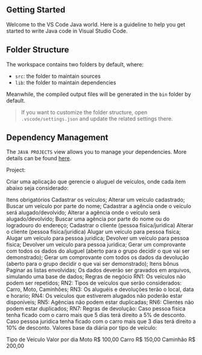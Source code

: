## Getting Started

Welcome to the VS Code Java world. Here is a guideline to help you get started to write Java code in Visual Studio Code.

## Folder Structure

The workspace contains two folders by default, where:

- `src`: the folder to maintain sources
- `lib`: the folder to maintain dependencies

Meanwhile, the compiled output files will be generated in the `bin` folder by default.

> If you want to customize the folder structure, open `.vscode/settings.json` and update the related settings there.

## Dependency Management

The `JAVA PROJECTS` view allows you to manage your dependencies. More details can be found [here](https://github.com/microsoft/vscode-java-dependency#manage-dependencies).

Project:

Criar uma aplicação que gerencie o aluguel de veículos, onde cada item abaixo seja considerado:

Itens obrigatórios
Cadastrar os veículos;
Alterar um veículo cadastrado;
Buscar um veículo por parte do nome;
Cadastrar a agência onde o veículo será alugado/devolvido;
Alterar a agência onde o veículo será alugado/devolvido;
Buscar uma agência por parte do nome ou do logradouro do endereço;
Cadastrar o cliente (pessoa fisica/juridica)
Alterar o cliente (pessoa fisica/juridica)
Alugar um veículo para pessoa fisica;
Alugar um veículo para pessoa juridica;
Devolver um veículo para pessoa fisica;
Devolver um veículo para pessoa juridica;
Gerar um comprovante com todos os dados do aluguel (aberto para o grupo decidir o que vai ser demonstrado);
Gerar um comprovante com todos os dados da devolução (aberto para o grupo decidir o que vai ser demonstrado);
Itens bônus
Paginar as listas envolvidas;
Os dados deverão ser gravados em arquivos, simulando uma base de dados;
Regras de negócio
RN1: Os veículos não podem ser repetidos;
RN2: Tipos de veículos que serão considerados: Carro, Moto, Caminhões;
RN3: Os aluguéis e devoluções terão o local, data e horario;
RN4: Os veículos que estiverem alugados não poderão estar disponíveis;
RN5: Agências não podem estar duplicadas;
RN6: Clientes não podem estar duplicados;
RN7: Regras de devolução:
Caso pessoa fisica tenha ficado com o carro mais que 5 dias terá direito a 5% de desconto.
Caso pessoa juridica tenha ficado com o carro mais que 3 dias terá direito a 10% de desconto.
Valores base da diária por tipo de veículo:

Tipo de Veículo	Valor por dia
Moto	R$ 100,00
Carro	R$ 150,00
Caminhão	R$ 200,00

